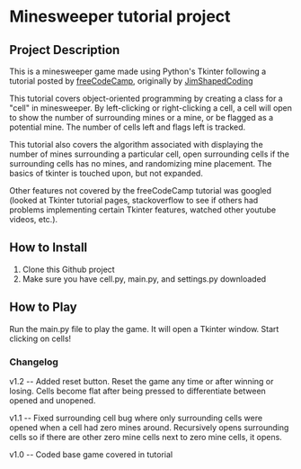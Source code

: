 # Minesweeper tutorial project

## Project Description

This is a minesweeper game made using Python's Tkinter following a tutorial 
posted by [freeCodeCamp](https://www.freecodecamp.org/news/object-oriented-programming-with-python-code-a-minesweeper-game/), 
originally by [JimShapedCoding](https://www.youtube.com/watch?v=OqbGRZx4xUc)

This tutorial covers object-oriented programming by creating a class for a 
"cell" in minesweeper. By left-clicking or right-clicking a cell, a cell will 
open to show the number of surrounding mines or a mine, or be flagged as a 
potential mine. The number of cells left and flags left is tracked.  

This tutorial also covers the algorithm associated with displaying the number
of mines surrounding a particular cell, open surrounding cells if the 
surrounding cells has no mines, and randomizing mine placement.
The basics of tkinter is touched upon, but not expanded. 

Other features not covered by the freeCodeCamp tutorial was googled
(looked at Tkinter tutorial pages, stackoverflow to see if others had problems 
implementing certain Tkinter features, watched other youtube videos, etc.).

## How to Install

1. Clone this Github project
2. Make sure you have cell.py, main.py, and settings.py downloaded

## How to Play

Run the main.py file to play the game. It will open a Tkinter window. Start 
clicking on cells!

### Changelog
v1.2 -- Added reset button. Reset the game any time or after winning or losing.
Cells become flat after being pressed to differentiate between opened and 
unopened.

v1.1 -- Fixed surrounding cell bug where only surrounding cells were opened 
when a cell had zero mines around. Recursively opens surrounding cells so if 
there are other zero mine cells next to zero mine cells, it opens.

v1.0 -- Coded base game covered in tutorial